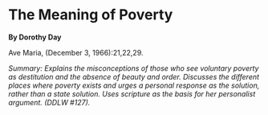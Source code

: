 The Meaning of Poverty
======================

**By Dorothy Day**

Ave Maria, (December 3, 1966):21,22,29.

*Summary: Explains the misconceptions of those who see voluntary poverty
as destitution and the absence of beauty and order. Discusses the
different places where poverty exists and urges a personal response as
the solution, rather than a state solution. Uses scripture as the basis
for her personalist argument. (DDLW \#127).*



